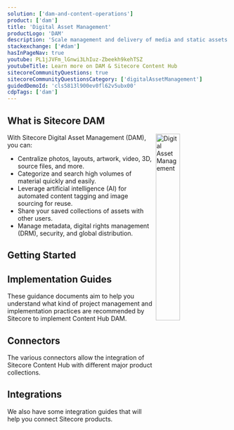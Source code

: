 ```yaml
---
solution: ['dam-and-content-operations']
product: ['dam']
title: 'Digital Asset Management'
productLogo: 'DAM'
description: 'Scale management and delivery of media and static assets'
stackexchange: ['#dam']
hasInPageNav: true
youtube: PL1jJVFm_lGnwi3LhIuz-Zbeekh9kehTSZ
youtubeTitle: Learn more on DAM & Sitecore Content Hub
sitecoreCommunityQuestions: true
sitecoreCommunityQuestionsCategory: ['digitalAssetManagement']
guidedDemoId: 'cls5813l900ev0fl62v5ubx00'
cdpTags: ['dam']
---
```


## What is Sitecore DAM

<img src="/images/products/dam/complete-content-command.svg" alt="Digital Asset Management" width="33%" align="right" />
With Sitecore Digital Asset Management (DAM), you can:

- Centralize photos, layouts, artwork, video, 3D, source files, and more.
- Categorize and search high volumes of material quickly and easily.
- Leverage artificial intelligence (AI) for automated content tagging and image sourcing for reuse.
- Share your saved collections of assets with other users.
- Manage metadata, digital rights management (DRM), security, and global distribution.

## Getting Started

<Row columns={3}>
<Link title="User Documentation" link="https://doc.sitecore.com/ch/en/users/42/content-hub/index-en.html" />
<Link title="Cloud Development" link="https://doc.sitecore.com/ch/en/developers/42/cloud-dev/index-en.html" />
<Link title="API Reference" link="https://doc.sitecore.com/ch/en/developers/42/api-reference/index-en.html" />
</Row>

<VideoPromo youTubeId="s-xJIqfC38o" title="Using Content Hub DAM" description="Jason St-Cyr and Thomas Desmond show how the DevRel team at Sitecore is using Sitecore Content Hub to review the videos they publish." className="clear-both" />

## Implementation Guides

These guidance documents aim to help you understand what kind of project management and implementation practices are recommended by Sitecore to implement Content Hub DAM.
<Row columns={3}>

  <Article title="Project Management guidance deck" imageUrl="https://delivery-sitecore.sitecorecontenthub.cloud/api/public/content/contenthub-projectmanagement-download?v=76db3f57" link="https://delivery-sitecore.sitecorecontenthub.cloud/api/public/content/contenthub-projectmanagement?v=434ab2e8" hideLinkText="true" />
  <Article title="Estimation guidance document" imageUrl="[/images/file-excel-chdam-planning.webp](https://delivery-sitecore.sitecorecontenthub.cloud/api/public/content/contenthub-estimation-download?v=3cb6ff13)" link="https://delivery-sitecore.sitecorecontenthub.cloud/api/public/content/contenthub-estimation?v=553dc460" hideLinkText="true" />
  <Article title="Pre-Implementation Questionaire" imageUrl="https://delivery-sitecore.sitecorecontenthub.cloud/api/public/content/contenthub-questionnaire-download?v=a3d16d0c" link="https://delivery-sitecore.sitecorecontenthub.cloud/api/public/content/contenthub-questionnaire?v=31c39c6f" hideLinkText="true" />

</Row>

## Connectors

The various connectors allow the integration of Sitecore Content Hub with different major product collections.

<Row columns={2}>
<Article title="Sitecore Connect for Sitecore DAM" description="Sitecore Connect for Sitecore DAM allows users to browse, search and insert digital assets from Sitecore Content Hub directly within Sitecore's Content and Experience editing tools." link="https://doc.sitecore.com/xp/en/developers/connect-for-ch/50/connect-for-content-hub/sitecore-connect-for-content-hub---dam.html" />
<Article title="Sitecore Connect for Creative Cloud" description="Sitecore Connect for Creative Cloud is a powerful extension that connects Sitecore Content Hub with Adobe Creative Cloud tools and enables direct linking to stored assets." link="https://doc.sitecore.com/ch/en/users/content-hub/cloud-introduction.html" />
<Article title="Sitecore Connect for Salesforce" description="Sitecore Connect for Salesforce allows users to to include assets from Sitecore Content Hub in Salesforce Marketing Cloud Email App." link="https://doc.sitecore.com/ch/en/users/content-hub/cloud-overview.html" />
<Article title="Generic connectors" description="Several generic connectors (Drupal, Youtube, Wordpress that can be used as they are or customized to be used with similar products." link="https://doc.sitecore.com/ch/en/developers/latest/cloud-dev/connectors.html" />
</Row>

## Integrations

We also have some integration guides that will help you connect Sitecore products.
<Row columns={2}>

<Link title="Integrating Sitecore Content Hub with Sitecore Send" link="/learn/integrations/send-ch" />
<Link title="Integrating Sitecore Content Hub with Salesforce Marketing Cloud" link="https://doc.sitecore.com/ch/en/users/content-hub/integrate-with-sitecore--overview.html" />
</Row>
